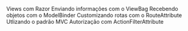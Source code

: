 Views com Razor
Enviando informações com o ViewBag
Recebendo  objetos com o ModelBinder
Customizando rotas com o RouteAttribute
Utlizando o padrão MVC
Autorização com ActionFilterAttribute
